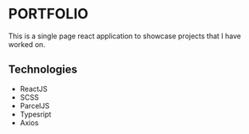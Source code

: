 # PORTFOLIO

This is a single page react application to showcase projects that I have worked on.


## Technologies 
* ReactJS
* SCSS
* ParcelJS
* Typesript
* Axios